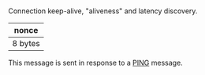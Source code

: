 <div class="cwikmeta" style="visibility:hidden;">
{
"title":"PONG",
"related":["/protocol/p2p/ping"]
} </div>

Connection keep-alive, "aliveness" and latency discovery.

|  nonce  |
|---------|
| 8 bytes |

This message is sent in response to a [PING](/protocol/p2p/ping) message.